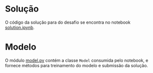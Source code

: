 # Solução

O código da solução para do desafio se encontra no notebook [solution.ipynb](solution.ipynb). 

# Modelo

O módulo [model.py](model.py) contém a classe `Model` consumida pelo notebook, e fornece métodos para treinamento do modelo e submissão da solução.